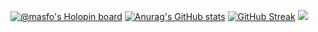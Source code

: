 
[![@masfo's Holopin board](https://holopin.io/api/user/board?user=masfo)](https://holopin.io/@masfo)
[![Anurag's GitHub stats](https://github-readme-stats.vercel.app/api?username=Masfo)](https://github.com/anuraghazra/github-readme-stats)
[![GitHub Streak](https://streak-stats.demolab.com/?user=Masfo)](https://git.io/streak-stats)
![](https://komarev.com/ghpvc/?username=Masfo)
